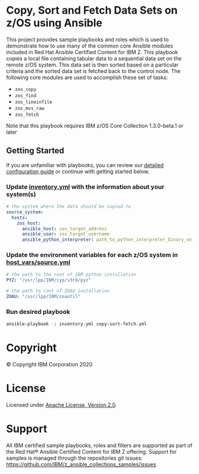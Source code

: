 # Copy, Sort and Fetch Data Sets on z/OS using Ansible

This project provides sample playbooks and roles which is used to demonstrate
how to use many of the common core Ansible modules included in Red Hat Ansible
Certified Content for IBM Z. This playbook copies a local file containing tabular
data to a sequential data set on the remote z/OS system. This data set is then sorted
based on a particular criteria and the sorted data set is fetched back to the
control node. The following core modules are used to accomplish these set of tasks:

- `zos_copy`
- `zos_find`
- `zos_lineinfile`
- `zos_mvs_raw`
- `zos_fetch`

Note that this playbook requires IBM z/OS Core Collection 1.3.0-beta.1 or later

## Getting Started

If you are unfamiliar with playbooks, you can review our
[detailed configuration guide](../../../docs/share/configuration_guide.md) or
continue with getting started below.

### Update [inventory.yml](inventory.yml) with the information about your system(s)

```yaml
# the system where the data should be copied to
source_system:
  hosts:
    zos_host:
      ansible_host: zos_target_address
      ansible_user: zos_target_username
      ansible_python_interpreter: path_to_python_interpreter_binary_on_zos_target
```

### Update the environment variables for each z/OS system in [host_vars/source.yml](host_vars/zos_host.yml)

```yaml
# the path to the root of IBM python installation
PYZ: "/usr/lpp/IBM/cyp/v3r8/pyz"

# the path to root of ZOAU installation
ZOAU: "/usr/lpp/IBM/zoautil"
```

### Run desired playbook

```bash
ansible-playbook -i inventory.yml copy-sort-fetch.yml
```

# Copyright

© Copyright IBM Corporation 2020

# License

Licensed under [Apache License,
Version 2.0](https://opensource.org/licenses/Apache-2.0).

# Support

All IBM certified sample playbooks, roles and filters are supported as part of
the Red Hat® Ansible Certified Content for IBM Z offering. Support for samples
is managed through the repositories git issues:
https://github.com/IBM/z_ansible_collections_samples/issues

